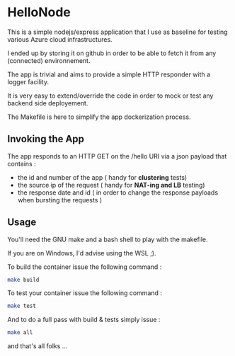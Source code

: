 # HelloNode

This is a simple nodejs/express application that I use as baseline for testing various Azure cloud infrastructures.

I ended up by storing it on github in order to be able to fetch it from any (connected) environnement.

The app is trivial and aims to provide a simple HTTP responder with a logger facility.

It is very easy to extend/override the code in order to mock or test any backend side deployement.

The Makefile is here to simplify the app dockerization process.

## Invoking the App

The app responds to an HTTP GET on the /hello URI via a json payload that contains : 
* the id and number of the app ( handy for __clustering__ tests)
* the source ip of the request ( handy for __NAT-ing and LB__ testing)
* the response date and id ( in order to change the response payloads when bursting the requests )

## Usage

You'll need the GNU make and a bash shell to play with the makefile.

If you are on Windows, I'd advise using the WSL ;).

To build the container issue the following command : 

```bash 
make build
```
To test your container issue the following command : 

```bash 
make test
```

And to do a full pass with build & tests simply issue : 
```bash 
make all
```
and that's all folks ...



